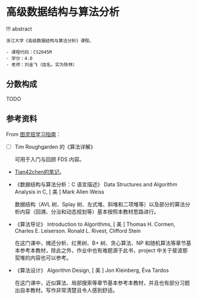 # 高级数据结构与算法分析

!!! abstract

    浙江大学《高级数据结构与算法分析》课程。

    - 课程代码：CS2045M
    - 学分：4.0
    - 老师：刘金飞（挂名，实为陈林）

## 分数构成

TODO

## 参考资料

From [图灵班学习指南](https://zju-turing.github.io/TuringCourses/major/advanced_data_structure/)：

- [ ] Tim Roughgarden 的《算法详解》
  
    可用于入门与回顾 FDS 内容。

- [Tian42chen的笔记](https://github.com/Tian42chen/Transcription-Malfunctioned/blob/main/_Finalized_Notes/ADS.pdf)。

- 《数据结构与算法分析：C 语言描述》 Data Structures and Algorithm Analysis in C, [ 美 ] Mark Allen Weiss
  
    数据结构（AVL 树、Splay 树、左式堆、斜堆和二项堆等）以及部分的算法分析内容（回溯、分治和动态规划等）基本按照本教材思路进行。

- 《算法导论》 Introduction to Algorithms, [ 美 ] Thomas H. Cormen, Charles E. Leiserson. Ronald L. Rivest, Clifford Stein
  
    在这门课中，摊还分析、红黑树、B+ 树、贪心算法、NP 和随机算法等章节基本参考本教材，除此之外，作业中也有难题源于此书，project 中关于斐波那契堆的内容也可以参考。

- 《算法设计》 Algorithm Design, [ 美 ] Jon Kleinberg, Éva Tardos
  
    在这门课中，近似算法、局部搜索等章节基本参考本教材，并且也有部分习题出自本教材。写作非常清楚且令人感到舒适。